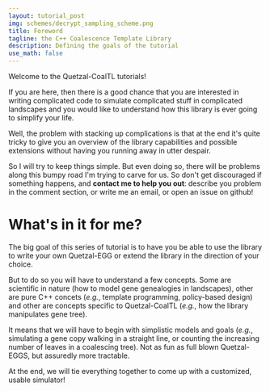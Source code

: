 ```yaml
---
layout: tutorial_post
img: schemes/decrypt_sampling_scheme.png
title: Foreword
tagline: the C++ Coalescence Template Library
description: Defining the goals of the tutorial
use_math: false
---
```


Welcome to the Quetzal-CoalTL tutorials!

If you are here, then there is a good chance that you are interested in writing
complicated code to simulate complicated stuff in complicated landscapes
and you would like to understand how this library is ever going to
simplify your life.

Well, the problem with stacking up complications
is that at the end it's quite tricky to give you an overview of the library
capabilities and possible extensions without having you running away in utter despair.

So I will try to keep things simple. But even doing so, there will be problems
along this bumpy road I'm trying to carve for us. So don't get discouraged if
something happens, and **contact me to help you out**: describe you problem in the comment
section, or write me an email, or open an issue on github!

# What's in it for me?

The big goal of this series of tutorial is to have you be able to use the library
to write your own Quetzal-EGG or extend the library in the direction of your choice.

But to do so you will have to understand a few concepts. Some are scientific in nature
(how to model gene genealogies in landscapes), other are pure C++ concets (*e.g.*, template programming,
policy-based design) and other are concepts specific to Quetzal-CoalTL (*e.g.*, how the library manipulates gene tree).

It means that we will have to begin with simplistic models and goals (*e.g.*, simulating a gene copy walking in a straight line, or counting the increasing number of leaves in a coalescing tree).
Not as fun as full blown Quetzal-EGGS, but assuredly more tractable.

At the end, we will tie everything together to come up with a customized, usable simulator!
